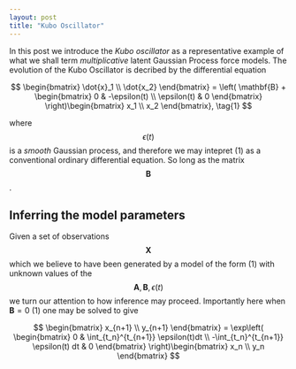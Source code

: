```yaml
---
layout: post
title: "Kubo Oscillator"
---
```


In this post we introduce the *Kubo oscillator* as a representative example of what we shall term *multiplicative* latent Gaussian Process force models. The evolution of the Kubo Oscillator is decribed by the differential equation

$$
\begin{bmatrix} \dot{x}_1 \\ \dot{x_2} \end{bmatrix}
= \left( \mathbf{B} + \begin{bmatrix} 0 & -\epsilon(t) \\ \epsilon(t) & 0 \end{bmatrix} \right)\begin{bmatrix} x_1 \\ x_2 \end{bmatrix}, \tag{1}
$$

where $$ \epsilon(t) $$ is a *smooth* Gaussian process, and therefore we may intepret (1) as a conventional ordinary differential equation. So long as the matrix $$\mathbf{B}$$.

## Inferring the model parameters
Given a set of observations $$\mathbf{X}$$ which we believe to have been generated by a model of the form (1) with unknown values of the $$\mathbf{A}, \mathbf{B}, \epsilon(t) $$ we turn our attention to how inference may proceed. Importantly here when $\mathbf{B} = 0$ (1) one may be solved to give

$$
\begin{bmatrix} x_{n+1} \\ y_{n+1} \end{bmatrix} = \exp\left(
\begin{bmatrix} 0 & \int_{t_n}^{t_{n+1}} \epsilon(t)dt \\
-\int_{t_n}^{t_{n+1}} \epsilon(t) dt  & 0
\end{bmatrix} \right)\begin{bmatrix} x_n \\ y_n \end{bmatrix}
$$
